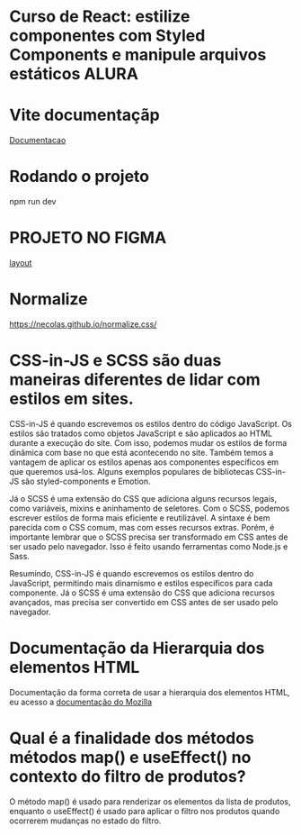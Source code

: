 # Curso de React: estilize componentes com Styled Components e manipule arquivos estáticos ALURA

# Vite documentaçãp

[Documentacao](https://vitejs.dev/guide/)

# Rodando o projeto
npm run dev

# PROJETO NO FIGMA

[layout](https://www.figma.com/file/2LFVvhAwy08j6kCaPcnOzs/SpaceApp-%7C-React%3A-arquivos-est%C3%A1ticos-com-integra%C3%A7%C3%A3o-de-conceito-%C3%A1rea-de-component?type=design&mode=design)

# Normalize

https://necolas.github.io/normalize.css/

# CSS-in-JS e SCSS são duas maneiras diferentes de lidar com estilos em sites.

CSS-in-JS é quando escrevemos os estilos dentro do código JavaScript. Os estilos são tratados como objetos JavaScript e são aplicados ao HTML durante a execução do site. Com isso, podemos mudar os estilos de forma dinâmica com base no que está acontecendo no site. Também temos a vantagem de aplicar os estilos apenas aos componentes específicos em que queremos usá-los. Alguns exemplos populares de bibliotecas CSS-in-JS são styled-components e Emotion.

Já o SCSS é uma extensão do CSS que adiciona alguns recursos legais, como variáveis, mixins e aninhamento de seletores. Com o SCSS, podemos escrever estilos de forma mais eficiente e reutilizável. A sintaxe é bem parecida com o CSS comum, mas com esses recursos extras. Porém, é importante lembrar que o SCSS precisa ser transformado em CSS antes de ser usado pelo navegador. Isso é feito usando ferramentas como Node.js e Sass.

Resumindo, CSS-in-JS é quando escrevemos os estilos dentro do JavaScript, permitindo mais dinamismo e estilos específicos para cada componente. Já o SCSS é uma extensão do CSS que adiciona recursos avançados, mas precisa ser convertido em CSS antes de ser usado pelo navegador.

# Documentação da Hierarquia dos elementos HTML 
Documentação da forma correta de usar a hierarquia dos elementos HTML, eu acesso a [documentação do Mozilla](https://developer.mozilla.org/pt-BR/)


# Qual é a finalidade dos métodos métodos map() e useEffect() no contexto do filtro de produtos?

O método map() é usado para renderizar os elementos da lista de produtos, enquanto o useEffect() é usado para aplicar o filtro nos produtos quando ocorrerem mudanças no estado do filtro.